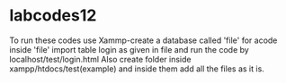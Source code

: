# labcodes12
To run these codes use Xammp-create a database called 'file' for acode
inside 'file' import table login as given in file and run the code by localhost/test/login.html
Also create folder inside xampp/htdocs/test(example) and inside them add all the files as it is.
